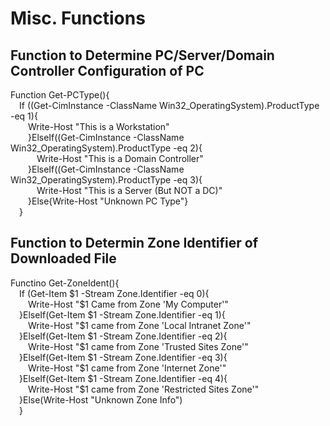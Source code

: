 # Misc. Functions

## Function to Determine PC/Server/Domain Controller Configuration of PC
<p>Function Get-PCType(){
<br>&emsp;If ((Get-CimInstance -ClassName Win32_OperatingSystem).ProductType -eq 1){
<br>&emsp;&emsp;Write-Host "This is a Workstation"
<br>&emsp;&emsp;}ElseIf((Get-CimInstance -ClassName Win32_OperatingSystem).ProductType -eq 2){
<br>&emsp;&emsp;&emsp;Write-Host "This is a Domain Controller"
<br>&emsp;&emsp;}ElseIf((Get-CimInstance -ClassName Win32_OperatingSystem).ProductType -eq 3){
<br>&emsp;&emsp;&emsp;Write-Host "This is a Server (But NOT a DC)"
<br>&emsp;&emsp;}Else{Write-Host "Unknown PC Type"}
<br>&emsp;}

## Function to Determin Zone Identifier of Downloaded File
<p>Functino Get-ZoneIdent(){
<br>&emsp;If (Get-Item $1 -Stream Zone.Identifier -eq 0){
<br>&emsp;&emsp;Write-Host "$1 Came from Zone 'My Computer'"
<br>&emsp;}ElseIf(Get-Item $1 -Stream Zone.Identifier -eq 1){
<br>&emsp;&emsp;Write-Host "$1 came from Zone 'Local Intranet Zone'"
<br>&emsp;}ElseIf(Get-Item $1 -Stream Zone.Identifier -eq 2){
<br>&emsp;&emsp;Write-Host "$1 came from Zone 'Trusted Sites Zone'"
<br>&emsp;}ElseIf(Get-Item $1 -Stream Zone.Identifier -eq 3){
<br>&emsp;&emsp;Write-Host "$1 came from Zone 'Internet Zone'" 
<br>&emsp;}ElseIf(Get-Item $1 -Stream Zone.Identifier -eq 4){
<br>&emsp;&emsp;Write-Host "$1 came from Zone 'Restricted Sites Zone'" 
<br>&emsp;}Else(Write-Host "Unknown Zone Info")
<br>&emsp;}
